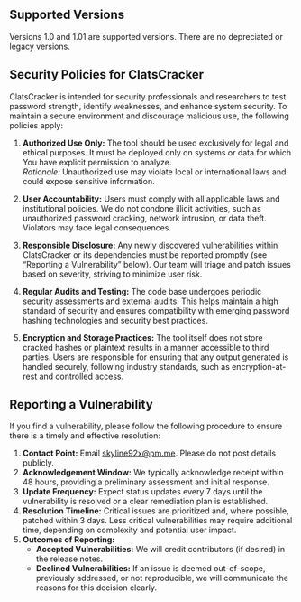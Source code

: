 ## Supported Versions

Versions 1.0 and 1.01 are supported versions. There are no depreciated or legacy versions.

## Security Policies for ClatsCracker

ClatsCracker is intended for security professionals and researchers
to test password strength, identify weaknesses, and enhance system security. To
maintain a secure environment and discourage malicious use, the following
policies apply:

1. **Authorized Use Only:** The tool should be used exclusively for legal
   and ethical purposes. It must be deployed only on systems or data for which
   You have explicit permission to analyze.  
   *Rationale:* Unauthorized use may violate local or international laws and 
   could expose sensitive information.

2. **User Accountability:** Users must comply with all applicable laws and 
   institutional policies. We do not condone illicit activities, such as 
   unauthorized password cracking, network intrusion, or data theft. Violators 
   may face legal consequences.

3. **Responsible Disclosure:** Any newly discovered vulnerabilities within ClatsCracker or its dependencies must be reported promptly (see 
   “Reporting a Vulnerability” below). Our team will triage and patch issues 
   based on severity, striving to minimize user risk.

4. **Regular Audits and Testing:** The code base undergoes periodic security 
   assessments and external audits. This helps maintain a high standard of 
   security and ensures compatibility with emerging password hashing 
   technologies and security best practices.

5. **Encryption and Storage Practices:** The tool itself does not store cracked 
   hashes or plaintext results in a manner accessible to third parties. Users 
   are responsible for ensuring that any output generated is handled securely, 
   following industry standards, such as encryption-at-rest and controlled 
   access.

## Reporting a Vulnerability

If you find a vulnerability, please follow the following procedure to ensure there is a
timely and effective resolution:

1. **Contact Point:** Email skyline92x@pm.me. Please do not post details publicly.  
2. **Acknowledgement Window:** We typically acknowledge receipt within 48 hours, 
   providing a preliminary assessment and initial response.  
3. **Update Frequency:** Expect status updates every 7 days until the 
   vulnerability is resolved or a clear remediation plan is established.  
4. **Resolution Timeline:** Critical issues are prioritized and, where possible, 
   patched within 3 days. Less critical vulnerabilities may require additional 
   time, depending on complexity and potential user impact.
5. **Outcomes of Reporting:**  
   - **Accepted Vulnerabilities:** We will credit contributors (if desired) in 
     the release notes.  
   - **Declined Vulnerabilities:** If an issue is deemed out-of-scope, 
     previously addressed, or not reproducible, we will communicate the reasons 
     for this decision clearly.
